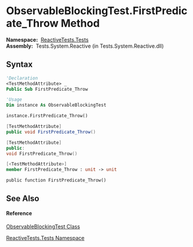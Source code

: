 # ObservableBlockingTest.FirstPredicate\_Throw Method

**Namespace:**  [ReactiveTests.Tests](ReactiveTests.Tests\ReactiveTests.Tests.md)  
**Assembly:**  Tests.System.Reactive (in Tests.System.Reactive.dll)

## Syntax

```vb
'Declaration
<TestMethodAttribute> _
Public Sub FirstPredicate_Throw
```

```vb
'Usage
Dim instance As ObservableBlockingTest

instance.FirstPredicate_Throw()
```

```csharp
[TestMethodAttribute]
public void FirstPredicate_Throw()
```

```c++
[TestMethodAttribute]
public:
void FirstPredicate_Throw()
```

```fsharp
[<TestMethodAttribute>]
member FirstPredicate_Throw : unit -> unit 
```

```jscript
public function FirstPredicate_Throw()
```

## See Also

#### Reference

[ObservableBlockingTest Class](ObservableBlockingTest\ObservableBlockingTest.md)

[ReactiveTests.Tests Namespace](ReactiveTests.Tests\ReactiveTests.Tests.md)




